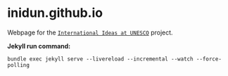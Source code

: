 # inidun.github.io

Webpage for the [`International Ideas at UNESCO`](https://inidun.github.io/) project.

__Jekyll run command:__

```shell
bundle exec jekyll serve --livereload --incremental --watch --force-polling
```
